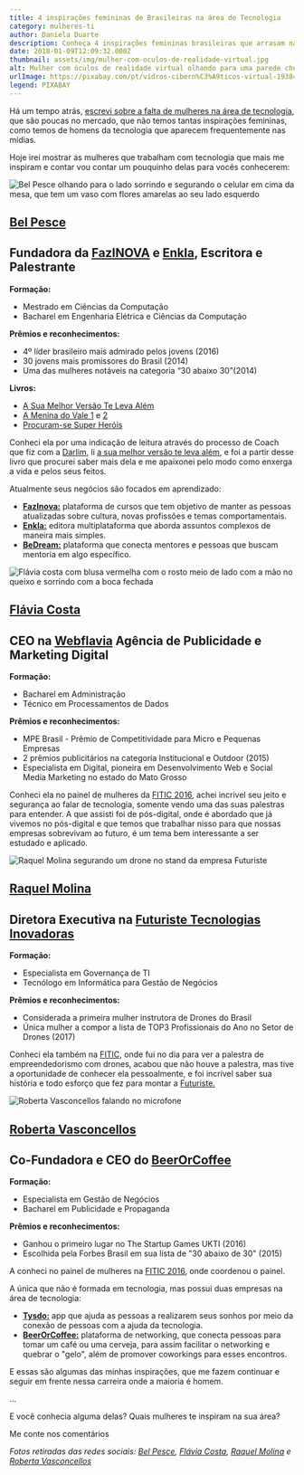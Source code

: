 ```yaml
---
title: 4 inspirações femininas de Brasileiras na área de Tecnologia
category: mulheres-ti
author: Daniela Duarte
description: Conheça 4 inspirações femininas brasileiras que arrasam na área de tecnologia.
date: 2018-01-09T12:09:32.000Z
thumbnail: assets/img/mulher-com-oculos-de-realidade-virtual.jpg
alt: Mulher com óculos de realidade virtual olhando para uma parede cheia de códigos
urlImage: https://pixabay.com/pt/vidros-cibern%C3%A9ticos-virtual-1938449/
legend: PIXABAY
---
```

<!--StartFragment-->

Há um tempo atrás, [escrevi sobre a falta de mulheres na área de tecnologia](http://danieladuarte.com.br/blog/tecnologia-e-so-coisa-de-homem.html), que são poucas no mercado, que não temos tantas inspirações femininas, como temos de homens da tecnologia que aparecem frequentemente nas mídias.

Hoje irei mostrar as mulheres que trabalham com tecnologia que mais me inspiram e contar vou contar um pouquinho delas para vocês conhecerem:

<!--EndFragment-->

![Bel Pesce olhando para o lado sorrindo e segurando o celular em cima da mesa, que tem um vaso com flores amarelas ao seu lado esquerdo](assets/img/bel-pesce.jpg)

<!--StartFragment-->

## [Bel Pesce](https://www.linkedin.com/in/belpesce/)

## Fundadora da [FazINOVA](https://www.fazinova.com.br/) e [Enkla](https://enkla.com.br/), Escritora e Palestrante

**Formação:**

* Mestrado em Ciências da Computação
* Bacharel em Engenharia Elétrica e Ciências da Computação

**Prêmios e reconhecimentos:**

* 4º líder brasileiro mais admirado pelos jovens (2016)
* 30 jovens mais promissores do Brasil (2014)
* Uma das mulheres notáveis na categoria “30 abaixo 30”(2014)

**Livros:**

* [A Sua Melhor Versão Te Leva Além](https://www.amazon.com.br/gp/product/8569790007/ref=as_li_tl?ie=UTF8&tag=danieladuarte-20&camp=1789&creative=9325&linkCode=as2&creativeASIN=8569790007&linkId=6ab0125af0fb2c20a3b718b52f3bb512)
* [A Menina do Vale 1](https://www.amazon.com.br/gp/product/B00AJGT65A/ref=as_li_tl?ie=UTF8&tag=danieladuarte-20&camp=1789&creative=9325&linkCode=as2&creativeASIN=B00AJGT65A&linkId=3ba03c00afacd27481249c12c8cb1ca4) e [2](https://www.amazon.com.br/gp/product/8544100694/ref=as_li_tl?ie=UTF8&tag=danieladuarte-20&camp=1789&creative=9325&linkCode=as2&creativeASIN=8544100694&linkId=5c2d9a751def0382669125a6d5d414dc)
* [Procuram-se Super Heróis](https://www.amazon.com.br/gp/product/B00CRQRZAI/ref=as_li_tl?ie=UTF8&tag=danieladuarte-20&camp=1789&creative=9325&linkCode=as2&creativeASIN=B00CRQRZAI&linkId=9cb7b2d72b03c8e2748026895ec2058d)

Conheci ela por uma indicação de leitura através do processo de Coach que fiz com a [Darlim](https://www.linkedin.com/in/darlim-paula-marques/), li [a sua melhor versão te leva além](https://www.amazon.com.br/gp/product/8569790007/ref=as_li_tl?ie=UTF8&tag=danieladuarte-20&camp=1789&creative=9325&linkCode=as2&creativeASIN=8569790007&linkId=6ab0125af0fb2c20a3b718b52f3bb512), e foi a partir desse livro que procurei saber mais dela e me apaixonei pelo modo como enxerga a vida e pelos seus feitos.

Atualmente seus negócios são focados em aprendizado:

* **[FazInova:](https://www.fazinova.com.br/)** plataforma de cursos que tem objetivo de manter as pessoas atualizadas sobre cultura, novas profissões e temas comportamentais.
* **[Enkla:](https://enkla.com.br/)** editora multiplataforma que aborda assuntos complexos de maneira mais simples.
* **[BeDream:](http://bedream.me/app)** plataforma que conecta mentores e pessoas que buscam mentoria em algo específico.

<!--EndFragment-->



![Flávia costa com blusa vermelha com o rosto meio de lado com a mão no queixo e sorrindo com a boca fechada](assets/img/flavia-costa.jpg)

<!--StartFragment-->

## [Flávia Costa](https://www.linkedin.com/in/fl%C3%A1via-costa-437b7111b/)

## CEO na [Webflavia](https://www.linkedin.com/in/fl%C3%A1via-costa-437b7111b/) Agência de Publicidade e Marketing Digital

**Formação:**

* Bacharel em Administração
* Técnico em Processamentos de Dados

**Prêmios e reconhecimentos:**

* MPE Brasil - Prêmio de Competitividade para Micro e Pequenas Empresas
* 2 prêmios publicitários na categoria Institucional e Outdoor (2015)
* Especialista em Digital, pioneira em Desenvolvimento Web e Social Media Marketing no estado do Mato Grosso

Conheci ela no painel de mulheres da [FITIC 2016](https://www.linkedin.com/company/9465812/), achei incrivel seu jeito e segurança ao falar de tecnologia, somente vendo uma das suas palestras para entender. A que assisti foi de pós-digital, onde é abordado que já vivemos no pós-digital e que temos que trabalhar nisso para que nossas empresas sobrevivam ao futuro, é um tema bem interessante a ser estudado e aplicado.

<!--EndFragment-->

![Raquel Molina segurando um drone no stand da empresa Futuriste](assets/img/raquel-molina.jpg)

<!--StartFragment-->

## [Raquel Molina](https://www.linkedin.com/in/raquelmolinaassis/)

## Diretora Executiva na [Futuriste Tecnologias Inovadoras](http://www.futuriste.com.br/)

**Formação:**

* Especialista em Governança de TI
* Tecnólogo em Informática para Gestão de Negócios

**Prêmios e reconhecimentos:**

* Considerada a primeira mulher instrutora de Drones do Brasil
* Única mulher a compor a lista de TOP3 Profissionais do Ano no Setor de Drones (2017)

Conheci ela também na [FITIC](https://www.linkedin.com/company/9465812/), onde fui no dia para ver a palestra de empreendedorismo com drones, acabou que não houve a palestra, mas tive a oportunidade de conhecer ela pessoalmente, e foi incrível saber sua história e todo esforço que fez para montar a [Futuriste.](http://www.futuriste.com.br/)

<!--EndFragment-->

![Roberta Vasconcellos falando no microfone](assets/img/roberta-vasconcellos.jpg)

<!--StartFragment-->

## [Roberta Vasconcellos](https://www.linkedin.com/in/robertavlvasconcellos/)

## Co-Fundadora e CEO do [BeerOrCoffee](https://beerorcoffee.com/coworking)

**Formação:**


* Especialista em Gestão de Negócios
* Bacharel em Publicidade e Propaganda



**Prêmios e reconhecimentos:**



* Ganhou o primeiro lugar no The Startup Games UKTI (2016)
* Escolhida pela Forbes Brasil em sua lista de "30 abaixo de 30" (2015)



A conheci no painel de mulheres na [FITIC 2016](https://www.linkedin.com/company/9465812/), onde coordenou o painel.

A única que não é formada em tecnologia, mas possui duas empresas na área de tecnologia:



* **[Tysdo:](http://simi.org.br/noticia/apos-sucesso-com-app-tysdo-startup-aposta-no-beerorcoffee.html)** app que ajuda as pessoas a realizarem seus sonhos por meio da conexão de pessoas com a ajuda da tecnologia.
* **[BeerOrCoffee:](https://beerorcoffee.com/coworking)** plataforma de networking, que conecta pessoas para tomar um café ou uma cerveja, para assim facilitar o networking e quebrar o "gelo", além de promover coworkings para esses encontros.



E essas são algumas das minhas inspirações, que me fazem continuar e seguir em frente nessa carreira onde a maioria é homem.

<!--EndFragment-->

<!--StartFragment-->

...

E você conhecia alguma delas? Quais mulheres te inspiram na sua área?

Me conte nos comentários

<!--EndFragment-->

<!--StartFragment-->

*Fotos retiradas das redes sociais: [Bel Pesce](https://www.instagram.com/belpesce/), [Flávia Costa](https://www.facebook.com/webflavia), [Raquel Molina](https://www.facebook.com/raquel.molinaassis) e [Roberta Vasconcellos](https://www.instagram.com/robertavlv/)*

<!--EndFragment-->